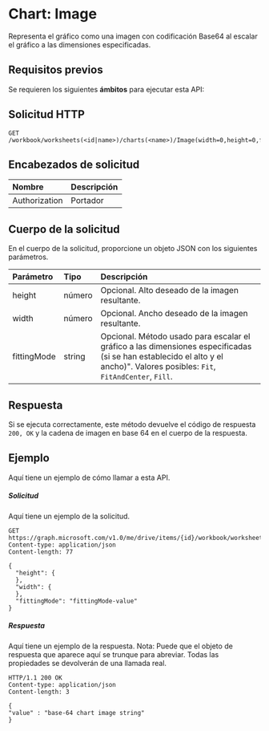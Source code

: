 # <a name="chart-image"></a>Chart: Image

Representa el gráfico como una imagen con codificación Base64 al escalar el gráfico a las dimensiones especificadas.
## <a name="prerequisites"></a>Requisitos previos
Se requieren los siguientes **ámbitos** para ejecutar esta API: 
## <a name="http-request"></a>Solicitud HTTP
<!-- { "blockType": "ignored" } -->
```http
GET /workbook/worksheets(<id|name>)/charts(<name>)/Image(width=0,height=0,fittingMode='fit')

```
## <a name="request-headers"></a>Encabezados de solicitud
| Nombre       | Descripción|
|:---------------|:----------|
| Authorization  | Portador<code>|


## <a name="request-body"></a>Cuerpo de la solicitud
En el cuerpo de la solicitud, proporcione un objeto JSON con los siguientes parámetros.

| Parámetro       | Tipo    |Descripción|
|:---------------|:--------|:----------|
|height|número|Opcional. Alto deseado de la imagen resultante.|
|width|número|Opcional. Ancho deseado de la imagen resultante.|
|fittingMode|string|Opcional. Método usado para escalar el gráfico a las dimensiones especificadas (si se han establecido el alto y el ancho)".  Valores posibles: `Fit`, `FitAndCenter`, `Fill`.|

## <a name="response"></a>Respuesta
Si se ejecuta correctamente, este método devuelve el código de respuesta `200, OK` y la cadena de imagen en base 64 en el cuerpo de la respuesta.

## <a name="example"></a>Ejemplo
Aquí tiene un ejemplo de cómo llamar a esta API.
##### <a name="request"></a>Solicitud
Aquí tiene un ejemplo de la solicitud.
<!-- { "blockType": "ignored" } -->
```http
GET https://graph.microsoft.com/v1.0/me/drive/items/{id}/workbook/worksheets(<id|name>)/charts(<name>)/Image(width=0,height=0,fittingMode='fit')
Content-type: application/json
Content-length: 77

{
  "height": {
  },
  "width": {
  },
  "fittingMode": "fittingMode-value"
}
```

##### <a name="response"></a>Respuesta
Aquí tiene un ejemplo de la respuesta. Nota: Puede que el objeto de respuesta que aparece aquí se trunque para abreviar. Todas las propiedades se devolverán de una llamada real.
<!-- { "blockType": "ignored" } -->
```http
HTTP/1.1 200 OK
Content-type: application/json
Content-length: 3

{
"value" : "base-64 chart image string"
}
```

<!-- uuid: 8fcb5dbc-d5aa-4681-8e31-b001d5168d79
2015-10-25 14:57:30 UTC -->
<!-- {
  "type": "#page.annotation",
  "description": "Chart: Image",
  "keywords": "",
  "section": "documentation",
  "tocPath": ""
}-->

